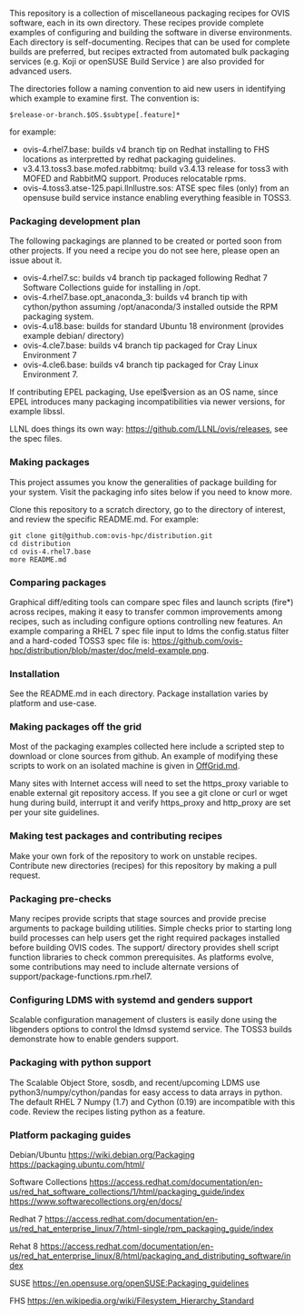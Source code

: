 This repository is a collection of miscellaneous packaging recipes for OVIS software, each in its own directory. These recipes provide complete examples of configuring and building the software in diverse environments.
Each directory is self-documenting. Recipes that can be used for complete builds are preferred, but recipes extracted from automated bulk packaging services (e.g. Koji or openSUSE Build Service ) are also provided for advanced users.

The directories follow a naming convention to aid new users in identifying which example to examine first. The convention is:

	$release-or-branch.$OS.$subtype[.feature]*

for example:
* ovis-4.rhel7.base: builds v4 branch tip on Redhat installing to FHS locations as interpretted by redhat packaging guidelines.
* v3.4.13.toss3.base.mofed.rabbitmq: build v3.4.13 release for toss3 with MOFED and RabbitMQ support. Produces relocatable rpms.
* ovis-4.toss3.atse-125.papi.llnllustre.sos: ATSE spec files (only) from an opensuse build service instance enabling everything feasible in TOSS3.

### Packaging development plan
The following packagings are planned to be created or ported soon from other projects. If you need a recipe you do not see here, please open an issue about it.
* ovis-4.rhel7.sc: builds v4 branch tip packaged following Redhat 7 Software Collections guide for installing in /opt.
* ovis-4.rhel7.base.opt_anaconda_3: builds v4 branch tip with cython/python assuming /opt/anaconda/3 installed outside the RPM packaging system.
* ovis-4.u18.base:  builds for standard Ubuntu 18 environment (provides example debian/ directory)
* ovis-4.cle7.base:  builds v4 branch tip packaged for Cray Linux Environment 7
* ovis-4.cle6.base:  builds v4 branch tip packaged for Cray Linux Environment 7.

If contributing EPEL packaging, Use epel$version as an OS name, since EPEL introduces many packaging incompatibilities via newer versions, for example libssl.

LLNL does things its own way: https://github.com/LLNL/ovis/releases, see the spec files.

### Making packages

This project assumes you know the generalities of package building for your system. Visit
the packaging info sites below if you need to know more.

Clone this repository to a scratch directory, go to the directory of interest, and review the
specific README.md. For example:

    git clone git@github.com:ovis-hpc/distribution.git
    cd distribution
    cd ovis-4.rhel7.base
    more README.md

### Comparing packages
Graphical diff/editing tools can compare spec files and launch scripts (fire*) across recipes, making it easy to transfer common improvements among recipes, such as including configure options controlling new features. An example comparing a RHEL 7 spec file input to ldms the config.status filter and a hard-coded TOSS3 spec file is: https://github.com/ovis-hpc/distribution/blob/master/doc/meld-example.png.

### Installation
See the README.md in each directory. Package installation varies by platform and use-case.

### Making packages off the grid
Most of the packaging examples collected here include a scripted step to download or clone
sources from github. An example of modifying these scripts to work
on an isolated machine is given in [OffGrid.md](OffGrid.md).

Many sites with Internet access will need to set the https_proxy variable to enable external git repository access. If you see a git clone or curl or wget hung during build, interrupt it and verify https_proxy and http_proxy are set per your site guidelines.

### Making test packages and contributing recipes
Make your own fork of the repository to work on unstable recipes. Contribute new directories (recipes) for this repository by making a pull request.

### Packaging pre-checks
Many recipes provide scripts that stage sources and provide precise arguments to package building utilities. Simple checks prior to starting long build processes can help users get the right required packages installed before building OVIS codes. The support/ directory provides shell script function libraries to check common prerequisites. As platforms evolve, some contributions may need to include alternate versions of support/package-functions.rpm.rhel7.

### Configuring LDMS with systemd and genders support
Scalable configuration management of clusters is easily done using the libgenders
options to control the ldmsd systemd service. The TOSS3 builds demonstrate how to
enable genders support.

### Packaging with python support
The Scalable Object Store, sosdb, and recent/upcoming LDMS use python3/numpy/cython/pandas for easy access to data arrays in python.
The default RHEL 7 Numpy (1.7) and Cython (0.19) are incompatible with this code.
Review the recipes listing python as a feature.

### Platform packaging guides

Debian/Ubuntu
https://wiki.debian.org/Packaging
https://packaging.ubuntu.com/html/

Software Collections
https://access.redhat.com/documentation/en-us/red_hat_software_collections/1/html/packaging_guide/index
https://www.softwarecollections.org/en/docs/

Redhat 7
https://access.redhat.com/documentation/en-us/red_hat_enterprise_linux/7/html-single/rpm_packaging_guide/index

Rehat 8
https://access.redhat.com/documentation/en-us/red_hat_enterprise_linux/8/html/packaging_and_distributing_software/index

SUSE
https://en.opensuse.org/openSUSE:Packaging_guidelines

FHS
https://en.wikipedia.org/wiki/Filesystem_Hierarchy_Standard

